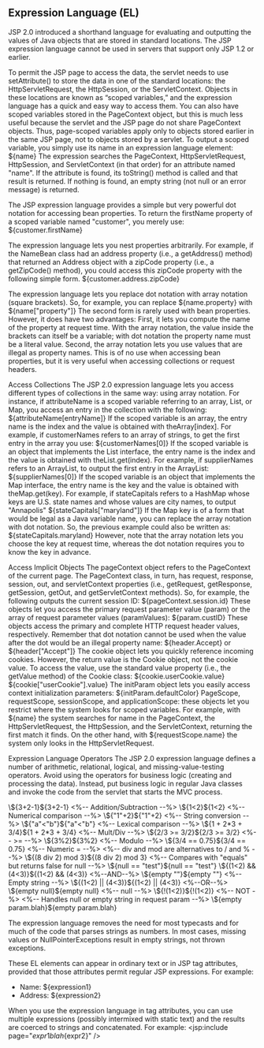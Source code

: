 ## Expression Language (EL)
JSP 2.0 introduced a shorthand language for evaluating and outputting the values of Java objects that are stored in standard locations. The JSP expression language cannot be used in servers that support only
JSP 1.2 or earlier.

To permit the JSP page to access the data, the servlet needs to use setAttribute() to store the data in one of the standard locations: the HttpServletRequest, the HttpSession, or the ServletContext. Objects in these locations are known as “scoped variables,” and the expression language has a quick and easy way to access them. You can also have scoped variables stored in the PageContext object, but this is much less useful because the servlet and the JSP page do not share PageContext objects. Thus, page-scoped variables apply only to objects stored earlier in the same JSP page, not to objects stored by a servlet. To output a scoped variable, you simply use its name in an expression language element:
${name}
The expression searches the PageContext, HttpServletRequest, HttpSession, and ServletContext (in that order) for an attribute named "name". If the attribute is found, its toString() method is called and that result is returned. If nothing is found, an empty string (not null or an error message) is returned.

The JSP expression language provides a simple but very powerful dot notation for accessing bean properties. To return the firstName property of a scoped variable named "customer", you merely use:
${customer.firstName}

The expression language lets you nest properties arbitrarily. For example, if the NameBean class had an address property (i.e., a getAddress() method) that returned an Address object with a zipCode property (i.e., a getZipCode() method), you could access this zipCode property with the following simple form.
${customer.address.zipCode}

The expression language lets you replace dot notation with array notation (square brackets). So, for example, you can replace ${name.property} with ${name["property"]}
The second form is rarely used with bean properties. However, it does have two advantages:
First, it lets you compute the name of the property at request time. With the array notation, the value inside the brackets can itself be a variable; with dot notation the property name must be a literal value.
Second, the array notation lets you use values that are illegal as property names. This is of no use when accessing bean properties, but it is very useful when accessing collections or request headers.

Access Collections
The JSP 2.0 expression language lets you access different types of collections in the same way: using array notation. For instance, if attributeName is a scoped variable referring to an array, List, or Map, you access an entry in the collection with the following:
${attributeName[entryName]}
If the scoped variable is an array, the entry name is the index and the value is obtained with theArray[index]. For example, if customerNames refers to an array of strings, to get the first entry in the array you use:
${customerNames[0]}
If the scoped variable is an object that implements the List interface, the entry name is the index and the value is obtained with theList.get(index). For example, if supplierNames refers to an ArrayList, to output the first entry in the ArrayList:
${supplierNames[0]}
If the scoped variable is an object that implements the Map interface, the entry name is the key and the value is obtained with theMap.get(key). For example, if stateCapitals refers to a HashMap whose keys are U.S. state names and whose values are city names, to output "Annapolis"
${stateCapitals["maryland"]}
If the Map key is of a form that would be legal as a Java variable name, you can replace the array notation with dot notation. So, the previous example could also be written as:
${stateCapitals.maryland}
However, note that the array notation lets you choose the key at request time, whereas the dot notation requires you to know the key in advance.

Access Implicit Objects
The pageContext object refers to the PageContext of the current page. The PageContext class, in turn, has request, response, session, out, and servletContext properties (i.e., getRequest, getResponse, getSession,
getOut, and getServletContext methods). So, for example, the following outputs the current session ID:
${pageContext.session.id}
These objects let you access the primary request parameter value (param) or the array of request parameter values (paramValues):
${param.custID}
These objects access the primary and complete HTTP request header values, respectively. Remember that dot notation cannot be used when the value after the dot would be an illegal property name:
${header.Accept} or ${header["Accept"]}
The cookie object lets you quickly reference incoming cookies. However, the return value is the Cookie object, not the cookie value. To access the value, use the standard value property (i.e., the getValue method) of the Cookie class:
${cookie.userCookie.value}
${cookie["userCookie"].value}
The initParam object lets you easily access context initialization parameters:
${initParam.defaultColor}
PageScope, requestScope, sessionScope, and applicationScope: these objects let you restrict where the system looks for scoped variables. For example, with
${name} the system searches for name in the PageContext, the HttpServletRequest, the HttpSession, and the ServletContext, returning the first match it finds. On the other hand, with ${requestScope.name} the system only looks in the HttpServletRequest.

Expression Language Operators
The JSP 2.0 expression language defines a number of arithmetic, relational, logical, and missing-value-testing operators. Avoid using the operators for business logic (creating and processing the data). Instead, put business logic in regular Java classes and invoke the code from the servlet that starts the MVC process.
<TD>\${3+2-1}<TD>${3+2-1} <%-- Addition/Subtraction --%>
<TD>\${1&lt;2}<TD>${1<2} <%-- Numerical comparison --%>
<TD>\${"1"+2}<TD>${"1"+2} <%-- String conversion --%>
<TD>\${"a"&lt;"b"}<TD>${"a"<"b"} <%-- Lexical comparison --%>
<TD>\${1 + 2*3 + 3/4}<TD>${1 + 2*3 + 3/4} <%-- Mult/Div --%>
<TD>\${2/3 &gt;= 3/2}<TD>${2/3 >= 3/2} <%-- >= --%>
<TD>\${3%2}<TD>${3%2} <%-- Modulo --%>
<TD>\${3/4 == 0.75}<TD>${3/4 == 0.75} <%-- Numeric = --%>
<%-- div and mod are alternatives to / and % --%>
<TD>\${(8 div 2) mod 3}<TD>${(8 div 2) mod 3}
<%-- Compares with "equals" but returns false for null --%>
<TD>\${null == "test"}<TD>${null == "test"}
<TD>\${(1&lt;2) && (4&lt;3)}<TD>${(1<2) && (4<3)} <%--AND--%>
<TD>\${empty ""}<TD>${empty ""} <%-- Empty string --%>
<TD>\${(1&lt;2) || (4&lt;3)}<TD>${(1<2) || (4<3)} <%--OR--%>
<TD>\${empty null}<TD>${empty null} <%-- null --%>
<TD>\${!(1&lt;2)}<TD>${!(1<2)} <%-- NOT -%>
<%-- Handles null or empty string in request param --%>
<TD>\${empty param.blah}<TD>${empty param.blah}
<TD BGCOLOR="${(apples.total < 0) ? "RED" : "WHITE" }">

The expression language removes the need for most typecasts and for much of the code that parses strings as numbers. In most cases, missing values or NullPointerExceptions result in empty strings, not thrown exceptions.

These EL elements can appear in ordinary text or in JSP tag attributes, provided that those attributes permit regular JSP expressions. For example:
<UL>
  <LI>Name: ${expression1}
  <LI>Address: ${expression2}
</UL>
<jsp:include page="${expression3}" />

When you use the expression language in tag attributes, you can use multiple expressions (possibly intermixed with static text) and the results are coerced to strings and concatenated. For example:
<jsp:include page="${expr1}blah${expr2}" />
